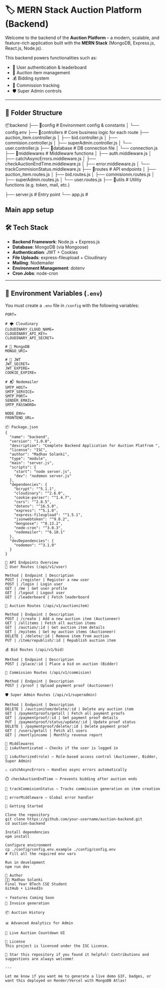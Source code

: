 # 🏷️ MERN Stack Auction Platform (Backend)

Welcome to the backend of the **Auction Platform** – a modern, scalable, and feature-rich application built with the **MERN Stack** (MongoDB, Express.js, React.js, Node.js).

This backend powers functionalities such as:
- 👤 User authentication & leaderboard
- 🔨 Auction item management
- 💰 Bidding system
- 💼 Commission tracking
- 🛡️ Super Admin controls

---

## 📁 Folder Structure

📦backend 
├── 📂config # Environment config & constants │ └── config.env 
├── 📂controllers # Core business logic for each route 
      ├── auction_item.controller.js │ 
      ├── bid.controller.js │ 
      ├── commision.controller.js │ 
      ├── superAdmin.controller.js │ 
      └── user.controller.js 
├── 📂database # DB connection file 
    │ └── connection.js 
├── 📂middlewares # Middleware functions │ 
                                          ├── auth.middleware.js │ 
                                          ├── catchAsyncErrors.middleware.js │ 
                                          ├── checkAuctionEndTime.middleware.js │ 
                                          ├── error.middleware.js 
                                          │ └── trackCommisionStatus.middleware.js
├── 📂routes # API endpoints │ 
    ├── auction_item.routes.js │ 
    ├── bid.routes.js │ 
    ├── commisionm.routes.js │ 
    ├── superAdmin.routes.js │ 
    └── user.routes.js 
├── 📂utils # Utility functions (e.g. token, mail, etc.) 

├── server.js # Entry point 
└── app.js #



Main app setup
---

## 🛠️ Tech Stack

- **Backend Framework**: Node.js + Express.js
- **Database**: MongoDB (via Mongoose)
- **Authentication**: JWT + Cookies
- **File Uploads**: express-fileupload + Cloudinary
- **Mailing**: Nodemailer
- **Environment Management**: dotenv
- **Cron Jobs**: node-cron

---

## 🔐 Environment Variables (`.env`)

You must create a `.env` file in `/config` with the following variables:

```env
PORT=

# 🌩️ Cloudinary
CLOUDINARY_CLOUD_NAME=
CLOUDINARY_API_KEY=
CLOUDINARY_API_SECRET=

# 🍃 MongoDB
MONGO_URI=

# 🔐 JWT
JWT_SECRET=
JWT_EXPIRE=
COOKIE_EXPIRE=

# 📬 Nodemailer
SMTP_HOST=
SMTP_SERVICE=
SMTP_PORT=
SENDER_EMAIL=
SMTP_PASSWORD=

NODE_ENV=
FRONTEND_URL=

📦 Package.json
{
  "name": "backend",
  "version": "1.0.0",
  "description": "Complete Backend Application for Auction Platfrom ",
  "license": "ISC",
  "author": "Madhav Solanki",
  "type": "module",
  "main": "server.js",
  "scripts": {
    "start": "node server.js",
    "dev": "nodemon server.js"
  },
  "dependencies": {
    "bcrypt": "^5.1.1",
    "cloudinary": "^2.6.0",
    "cookie-parser": "^1.4.7",
    "cors": "^2.8.5",
    "dotenv": "^16.5.0",
    "express": "^5.1.0",
    "express-fileupload": "^1.5.1",
    "jsonwebtoken": "^9.0.2",
    "mongoose": "^8.13.2",
    "node-cron": "^3.0.3",
    "nodemailer": "^6.10.1"
  },
  "devDependencies": {
    "nodemon": "^3.1.9"
  }
}

🧪 API Endpoints Overview
👤 User Routes (/api/v1/user)

Method | Endpoint | Description
POST | /register | Register a new user
POST | /login | Login user
GET | /me | Get user profile
GET | /logout | Logout user
GET | /leaderboard | Fetch leaderboard

🔨 Auction Routes (/api/v1/auctionitem)

Method | Endpoint | Description
POST | /create | Add a new auction item (Auctioneer)
GET | /allitems | Fetch all auction items
GET | /auction/:id | Get auction item details
GET | /myitems | Get my auction items (Auctioneer)
DELETE | /delete/:id | Remove item from auction
PUT | /item/republish/:id | Republish auction item

💰 Bid Routes (/api/v1/bid)

Method | Endpoint | Description
POST | /place/:id | Place a bid on auction (Bidder)

📄 Commission Routes (/api/v1/commision)

Method | Endpoint | Description
POST | /proof | Upload payment proof (Auctioneer)

🛡️ Super Admin Routes (/api/v1/superadmin)

Method | Endpoint | Description
DELETE | /auctionitem/delete/:id | Delete any auction item
GET | /paymentproofs/getall | Fetch all payment proofs
GET | /paymentproof/:id | Get payment proof details
PUT | /paymentproof/status/update/:id | Update proof status
DELETE | /paymentproof/delete/:id | Delete payment proof
GET | /users/getall | Fetch all users
GET | /montlyincome | Monthly revenue report

🧩 Middlewares
🔐 isAuthenticated – Checks if the user is logged in

🔑 isAuthorized(role) – Role-based access control (Auctioneer, Bidder, Super Admin)

⚠️ catchAsyncErrors – Handles async errors automatically

⏱️ checkAuctionEndTime – Prevents bidding after auction ends

💼 trackCommisionStatus – Tracks commission generation on item creation

🚨 errorMiddleware – Global error handler

🚀 Getting Started

Clone the repository
git clone https://github.com/your-username/auction-backend.git
cd auction-backend

Install dependencies
npm install

Configure environment
cp ./config/config.env.example ./config/config.env
# Fill all the required env vars

Run in development
npm run dev

🧠 Author
🧑‍💻 Madhav Solanki
Final Year BTech CSE Student
GitHub • LinkedIn

⭐️ Features Coming Soon
🧾 Invoice generation

📦 Auction History

📊 Advanced Analytics for Admin

🛒 Live Auction Countdown UI

📝 License
This project is licensed under the ISC License.

🌟 Star this repository if you found it helpful! Contributions and suggestions are always welcome!

---

Let me know if you want me to generate a live demo GIF, badges, or want this deployed on Render/Vercel with MongoDB Atlas!

